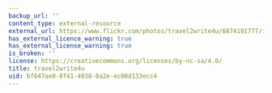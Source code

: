```yaml
---
backup_url: ''
content_type: external-resource
external_url: https://www.flickr.com/photos/travel2write4u/6874191777/in/photolist-bts2HT-9KyngH-c5V317-97jjTJ-dcCVEJ-9rKeez-2p1YJk-aLE5bX-a7KyWN-fkFSk7-ed74Hw-cZ7JVm-8kLhWe-daz6dW-4BLAbv-6V57Tk-6dxojv-9wuro-7sLttn-cZ7Dau-7ZvNx7-9YbV1f-51L4hz-LW5cW-chtYfj-3vxvDR-6dbBcX-7QWnE2-6vSNKU-XnRZSd-f2ZGd-4QPrV1-wUpja-9Jn5mg-4PwzC5-ahDbMf-bB6XrD-4Pwyam-2JoTm-LC1oLe-jiCc7p-37A4yi-79ct9C-EnN9DG-aeHAzG-798Bzt-owQWih-4puHfc-owS9pX-6Vt9ng
has_external_licence_warning: true
has_external_license_warning: true
is_broken: ''
license: https://creativecommons.org/licenses/by-nc-sa/4.0/
title: travel2write4u
uid: bf647ae0-8f41-4038-8a2e-ec08d133ecc4
---
```

